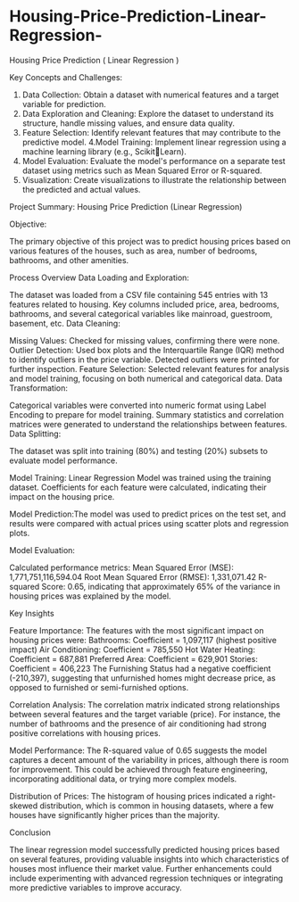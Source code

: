 # Housing-Price-Prediction-Linear-Regression-
Housing Price Prediction ( Linear Regression )

Key Concepts and Challenges:

1. Data Collection: Obtain a dataset with numerical features and a target variable for prediction. 
2. Data Exploration and Cleaning: Explore the dataset to understand its structure, handle missing values, and ensure data quality. 
3. Feature Selection: Identify relevant features that may contribute to the predictive model. 
4.Model Training: Implement linear regression using a machine learning library (e.g., ScikitLearn). 
5. Model Evaluation: Evaluate the model's performance on a separate test dataset using metrics such as Mean Squared Error or R-squared. 
6. Visualization: Create visualizations to illustrate the relationship between the predicted and actual values. 



Project Summary: Housing Price Prediction (Linear Regression)

Objective:

The primary objective of this project was to predict housing prices based on various features of the houses, such as area, number of bedrooms, bathrooms, and other amenities.

Process Overview
Data Loading and Exploration:

The dataset was loaded from a CSV file containing 545 entries with 13 features related to housing.
Key columns included price, area, bedrooms, bathrooms, and several categorical variables like mainroad, guestroom, basement, etc.
Data Cleaning:

Missing Values: Checked for missing values, confirming there were none.
Outlier Detection: Used box plots and the Interquartile Range (IQR) method to identify outliers in the price variable. Detected outliers were printed for further inspection.
Feature Selection: Selected relevant features for analysis and model training, focusing on both numerical and categorical data.
Data Transformation:

Categorical variables were converted into numeric format using Label Encoding to prepare for model training.
Summary statistics and correlation matrices were generated to understand the relationships between features.
Data Splitting:

The dataset was split into training (80%) and testing (20%) subsets to evaluate model performance.

Model Training: Linear Regression Model was trained using the training dataset.
                Coefficients for each feature were calculated, indicating their impact on the housing price.

Model Prediction:The model was used to predict prices on the test set, and results were compared with actual prices using scatter plots and regression plots.

Model Evaluation:

Calculated performance metrics: Mean Squared Error (MSE): 1,771,751,116,594.04
                                Root Mean Squared Error (RMSE): 1,331,071.42
                                R-squared Score: 0.65, indicating that approximately 65% of the variance in housing prices was explained by the model.


Key Insights

Feature Importance: The features with the most significant impact on housing prices were:
                    Bathrooms: Coefficient = 1,097,117 (highest positive impact)
                    Air Conditioning: Coefficient = 785,550
                    Hot Water Heating: Coefficient = 687,881
                    Preferred Area: Coefficient = 629,901
                    Stories: Coefficient = 406,223
                    The Furnishing Status had a negative coefficient (-210,397), suggesting that unfurnished homes might decrease price, as opposed to furnished or semi-furnished options.

Correlation Analysis: The correlation matrix indicated strong relationships between several features and the target variable (price). For instance, the number of bathrooms and the presence of air conditioning had strong positive correlations with housing prices.

Model Performance: The R-squared value of 0.65 suggests the model captures a decent amount of the variability in prices, although there is room for improvement. This could be achieved through feature engineering, incorporating additional data, or trying more complex models.

Distribution of Prices: The histogram of housing prices indicated a right-skewed distribution, which is common in housing datasets, where a few houses have significantly higher prices than the majority.

Conclusion

The linear regression model successfully predicted housing prices based on several features, providing valuable insights into which characteristics of houses most influence their market value. Further enhancements could include experimenting with advanced regression techniques or integrating more predictive variables to improve accuracy.
